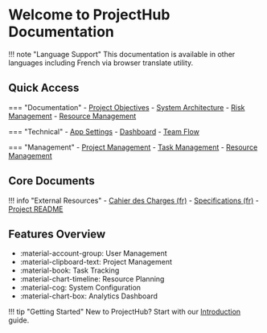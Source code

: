 # Welcome to ProjectHub Documentation

!!! note "Language Support"
    This documentation is available in other languages including French via browser translate utility.

## Quick Access

=== "Documentation"
    - [Project Objectives](pages/docs/sections/objectives.md)
    - [System Architecture](pages/docs/sections/architecture.md) 
    - [Risk Management](pages/docs/sections/risk.md)
    - [Resource Management](pages/docs/sections/resource.md)

=== "Technical"
    - [App Settings](pages/docs/flow/appsettings-management.md)
    - [Dashboard](pages/docs/flow/dashboard-management.md)
    - [Team Flow](pages/docs/flow/team-management.md)

=== "Management"
    - [Project Management](pages/docs/sections/project.md)
    - [Task Management](pages/docs/sections/task.md)
    - [Resource Management](pages/docs/sections/resource.md)

## Core Documents

!!! info "External Resources"
    - [Cahier des Charges (fr)](pages/docs/reference/cdc.md)
    - [Specifications (fr)](https://drive.google.com/file/d/129sNZjN8-fFBwgAtoxy1ZhtkyDMIW_3D/view?usp=drive_link)
    - [Project README](https://github.com/bilalobe/ProjectHub)
## Features Overview

- :material-account-group: User Management
- :material-clipboard-text: Project Management  
- :material-book: Task Tracking
- :material-chart-timeline: Resource Planning
- :material-cog: System Configuration
- :material-chart-box: Analytics Dashboard

!!! tip "Getting Started"
    New to ProjectHub? Start with our [Introduction](pages/docs/sections/introduction.md) guide.
